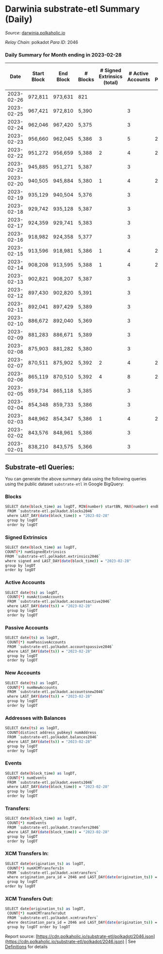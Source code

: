 # Darwinia substrate-etl Summary (Daily)

_Source_: [darwinia.polkaholic.io](https://darwinia.polkaholic.io)

*Relay Chain*: polkadot
*Para ID*: 2046



### Daily Summary for Month ending in 2023-02-28


| Date | Start Block | End Block | # Blocks | # Signed Extrinsics (total) | # Active Accounts | # Passive | # New | # Addresses with Balances | # Events | # Transfers | # XCM Transfers In | # XCM Transfers Out | Issues | 
| ---- | ----------- | --------- | -------- | --------------------------- | ----------------- | --------- | ----- | ------------------------- | -------- | ----------- | ------------------ | ------------------- | ------ |
| 2023-02-26 | 972,811 | 973,631 | 821 |  |  |  |  |  | 1,642 |   |   |   |  |
| 2023-02-25 | 967,421 | 972,810 | 5,390 |  | 3 |  |  | 22 | 10,783 |   |   |   |  |
| 2023-02-24 | 962,046 | 967,420 | 5,375 |  | 3 |  |  | 22 | 10,753 |   |   |   |  |
| 2023-02-23 | 956,660 | 962,045 | 5,386 | 3 | 5 | 2 |  | 22 | 10,982 | 183  |   | 3  |  |
| 2023-02-22 | 951,272 | 956,659 | 5,388 | 2 | 4 | 2 |  | 22 | 10,919 | 122  | 2  | 2  |  |
| 2023-02-21 | 945,885 | 951,271 | 5,387 |  | 3 |  |  | 22 | 10,777 |   |   |   |  |
| 2023-02-20 | 940,505 | 945,884 | 5,380 | 1 | 4 | 2 |  | 22 | 10,833 | 61  |   | 1  |  |
| 2023-02-19 | 935,129 | 940,504 | 5,376 |  | 3 |  |  | 22 | 10,755 |   |   |   |  |
| 2023-02-18 | 929,742 | 935,128 | 5,387 |  | 3 |  |  | 22 | 10,777 |   |   |   |  |
| 2023-02-17 | 924,359 | 929,741 | 5,383 |  | 3 |  |  | 22 | 10,769 |   |   |   |  |
| 2023-02-16 | 918,982 | 924,358 | 5,377 |  | 3 |  |  | 22 | 10,757 |   |   |   |  |
| 2023-02-15 | 913,596 | 918,981 | 5,386 | 1 | 4 | 2 |  | 22 | 10,842 | 61  |   | 1  |  |
| 2023-02-14 | 908,208 | 913,595 | 5,388 | 1 | 4 | 2 |  | 22 | 10,846 | 61  |   | 1  |  |
| 2023-02-13 | 902,821 | 908,207 | 5,387 |  | 3 |  |  | 22 | 10,777 |   |   |   |  |
| 2023-02-12 | 897,430 | 902,820 | 5,391 |  | 3 |  |  | 22 | 10,785 |   |   |   |  |
| 2023-02-11 | 892,041 | 897,429 | 5,389 |  | 3 |  |  | 22 | 10,781 |   |   |   |  |
| 2023-02-10 | 886,672 | 892,040 | 5,369 |  | 3 |  |  | 22 | 10,741 |   |   |   |  |
| 2023-02-09 | 881,283 | 886,671 | 5,389 |  | 3 |  |  | 22 | 10,781 |   |   |   |  |
| 2023-02-08 | 875,903 | 881,282 | 5,380 |  | 3 |  |  | 22 | 10,763 |   |   |   |  |
| 2023-02-07 | 870,511 | 875,902 | 5,392 | 2 | 4 | 2 |  | 22 | 10,924 | 122  |   | 2  |  |
| 2023-02-06 | 865,119 | 870,510 | 5,392 | 4 | 8 | 2 |  | 22 | 11,064 | 244  | 1  | 4  |  |
| 2023-02-05 | 859,734 | 865,118 | 5,385 |  | 3 |  |  | 22 | 10,773 |   |   |   |  |
| 2023-02-04 | 854,348 | 859,733 | 5,386 |  | 3 |  |  | 22 | 10,775 |   |   |   |  |
| 2023-02-03 | 848,962 | 854,347 | 5,386 | 1 | 4 | 2 |  | 22 | 10,845 | 61  |   | 1  |  |
| 2023-02-02 | 843,576 | 848,961 | 5,386 |  | 3 |  |  | 22 | 10,775 |   |   |   |  |
| 2023-02-01 | 838,210 | 843,575 | 5,366 |  | 3 |  |  | 22 | 10,735 |   |   |   |  |

## Substrate-etl Queries:
You can generate the above summary data using the following queries using the public dataset `substrate-etl` in Google BigQuery:

### Blocks
```bash
SELECT date(block_time) as logDT, MIN(number) startBN, MAX(number) endBN, COUNT(*) numBlocks 
 FROM `substrate-etl.polkadot.blocks2046`  
 where LAST_DAY(date(block_time)) = "2023-02-28" 
 group by logDT 
 order by logDT
```

### Signed Extrinsics
```bash
SELECT date(block_time) as logDT, 
COUNT(*) numSignedExtrinsics 
FROM `substrate-etl.polkadot.extrinsics2046`  
where signed and LAST_DAY(date(block_time)) = "2023-02-28" 
group by logDT 
order by logDT
```

### Active Accounts
```bash
SELECT date(ts) as logDT, 
 COUNT(*) numActiveAccounts 
 FROM `substrate-etl.polkadot.accountsactive2046` 
 where LAST_DAY(date(ts)) = "2023-02-28" 
 group by logDT 
 order by logDT
```

### Passive Accounts
```bash
SELECT date(ts) as logDT, 
 COUNT(*) numPassiveAccounts 
 FROM `substrate-etl.polkadot.accountspassive2046` 
 where LAST_DAY(date(ts)) = "2023-02-28" 
 group by logDT 
 order by logDT
```

### New Accounts
```bash
SELECT date(ts) as logDT, 
 COUNT(*) numNewAccounts 
 FROM `substrate-etl.polkadot.accountsnew2046` 
 where LAST_DAY(date(ts)) = "2023-02-28" 
 group by logDT
 order by logDT
```

### Addresses with Balances
```bash
SELECT date(ts) as logDT,
 COUNT(distinct address_pubkey) numAddress 
 FROM `substrate-etl.polkadot.balances2046` 
 where LAST_DAY(date(ts)) = "2023-02-28" 
 group by logDT 
 order by logDT
```

### Events
```bash
SELECT date(block_time) as logDT, 
 COUNT(*) numEvents 
 FROM `substrate-etl.polkadot.events2046` 
 where LAST_DAY(date(block_time)) = "2023-02-28" 
 group by logDT 
 order by logDT
```

### Transfers:
```bash
SELECT date(block_time) as logDT, 
 COUNT(*) numEvents 
 FROM `substrate-etl.polkadot.transfers2046` 
 where LAST_DAY(date(block_time)) = "2023-02-28" 
 group by logDT 
 order by logDT
```

### XCM Transfers In:
```bash
SELECT date(origination_ts) as logDT, 
 COUNT(*) numXCMTransfersIn 
 FROM `substrate-etl.polkadot.xcmtransfers` 
 where origination_para_id = 2046 and LAST_DAY(date(origination_ts)) = "2023-02-28" 
 group by logDT 
order by logDT
```

### XCM Transfers Out:
```bash
SELECT date(origination_ts) as logDT, 
 COUNT(*) numXCMTransfersOut 
 FROM `substrate-etl.polkadot.xcmtransfers` 
 where destination_para_id = 2046 and LAST_DAY(date(origination_ts)) = "2023-02-28" 
 group by logDT order by logDT
```


Report source: [https://cdn.polkaholic.io/substrate-etl/polkadot/2046.json](https://cdn.polkaholic.io/substrate-etl/polkadot/2046.json) | See [Definitions](/DEFINITIONS.md) for details
